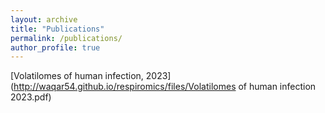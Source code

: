 ```yaml
---
layout: archive
title: "Publications"
permalink: /publications/
author_profile: true
---
```



[Volatilomes of human infection, 2023](http://waqar54.github.io/respiromics/files/Volatilomes of human infection 2023.pdf)

